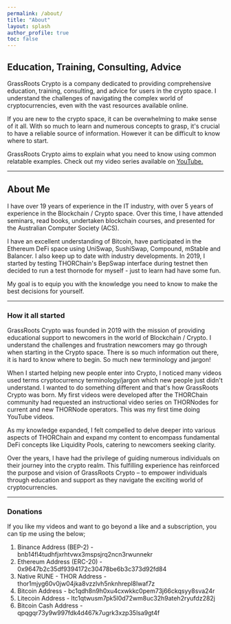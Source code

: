```yaml
---
permalink: /about/
title: "About"
layout: splash
author_profile: true
toc: false
---
```


## Education, Training, Consulting, Advice

GrassRoots Crypto is a company dedicated to providing comprehensive education, training, consulting, and advice for users in the crypto space. I understand the challenges of navigating the complex world of cryptocurrencies, even with the vast resources available online.

If you are new to the crypto space, it can be overwhelming to make sense of it all. With so much to learn and numerous concepts to grasp, it's crucial to have a reliable source of information. However it can be difficult to know where to start.

GrassRoots Crypto aims to explain what you need to know using common relatable examples. Check out my video series available on [YouTube.](https://www.youtube.com/c/grassrootscrypto)

---

## About Me

I have over 19 years of experience in the IT industry, with over 5 years of experience in the Blockchain / Crypto space. Over this time, I have attended seminars, read books, undertaken blockchain courses, and presented for the Australian Computer Society (ACS).

I have an excellent understanding of Bitcoin, have participated in the Ethereum DeFi space using UniSwap, SushiSwap, Compound, mStable and Balancer. I also keep up to date with industry developments.
In 2019, I started by testing THORChain's BepSwap interface during testnet then decided to run a test thornode for myself - just to learn had have some fun.

 My goal is to equip you with the knowledge you need to know to make the best decisions for yourself.

---

### How it all started

GrassRoots Crypto was founded in 2019 with the mission of providing educational support to newcomers in the world of Blockchain / Crypto. I understand the challenges and frustration newcomers may go through when starting in the Crypto space. There is so much information out there, it is hard to know where to begin. So much new terminology and jargon!

When I started helping new people enter into Crypto, I noticed many videos used terms cryptocurrency terminology/jargon which new people just didn't understand. I wanted to do something different and that's how GrassRoots Crypto was born. My first videos were developed after the THORChain community had requested an instructional video series on THORNodes for current and new THORNode operators. This was my first time doing YouTube videos.

As my knowledge expanded, I felt compelled to delve deeper into various aspects of THORChain and expand my content to encompass fundamental DeFi concepts like Liquidity Pools, catering to newcomers seeking clarity.

Over the years, I have had the privilege of guiding numerous individuals on their journey into the crypto realm. This fulfilling experience has reinforced the purpose and vision of GrassRoots Crypto – to empower individuals through education and support as they navigate the exciting world of cryptocurrencies.

---

### Donations

If you like my videos and want to go beyond a like and a subscription, you can tip me using the below;

1. Binance Address (BEP-2) -     bnb14fl4tudhfjxrhtvwx3mspsjrq2ncn3rwunnekr
1. Ethereum Address (ERC-20) -   0x9647b2c35df9394172c30478be6b3c373d92fd84
1. Native RUNE - THOR Address -  thor1mjyg60v0jw04jka8vzzlvh5nknhrepl8lwaf7z
1. Bitcoin Address -             bc1qdh8n9h0xu4cxwkkc0pem73j66ckqsyy8sva24r
1. Litecoin Address -            ltc1qtwusm7pk5l0d72wm8uc32h9ateh2ryufdz282j
1. Bitcoin Cash Address  -       qpqgqr73y9w997fdk4d467k7ugrk3xzp35lsa9gt4f
